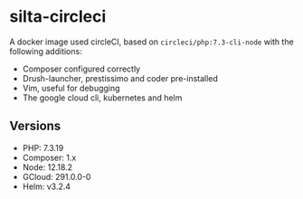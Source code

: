 # silta-circleci
A docker image used circleCI, based on `circleci/php:7.3-cli-node` with the following additions:

- Composer configured correctly
- Drush-launcher, prestissimo and coder pre-installed
- Vim, useful for debugging
- The google cloud cli, kubernetes and helm

## Versions
- PHP: 7.3.19
- Composer: 1.x
- Node: 12.18.2
- GCloud: 291.0.0-0
- Helm: v3.2.4
